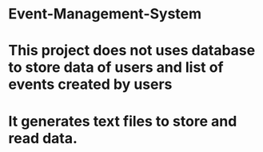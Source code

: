 # Event-Management-System
# This project does not uses database to store data of users and list of events created by users
# It generates text files to store and read data.

